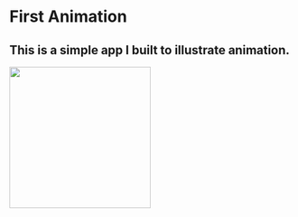 #  First Animation

##  This is a simple app I built to illustrate animation. 


<img src= 'https://user-images.githubusercontent.com/32272045/69912085-4f2f5b00-13ea-11ea-8e78-7e4223e791cd.gif' width=250> <br>
